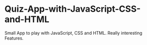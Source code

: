 # Quiz-App-with-JavaScript-CSS-and-HTML
Small App to play with JavaScript, CSS and HTML. Really interesting Features.
